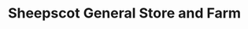 ---
title: "Sheepscot General Store and Farm"
url: /whitefield/sheepscot-general-store-and-farm/
shop: Allgemein
---